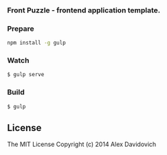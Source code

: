 ### Front Puzzle - frontend application template.

### Prepare

```sh
npm install -g gulp

```

### Watch

```sh
$ gulp serve
```

### Build

```sh
$ gulp
```

## License

The MIT License
Copyright (c) 2014 Alex Davidovich
